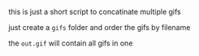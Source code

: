 this is just a short script to concatinate multiple gifs

just create a `gifs` folder and order the gifs by filename

the `out.gif` will contain all gifs in one